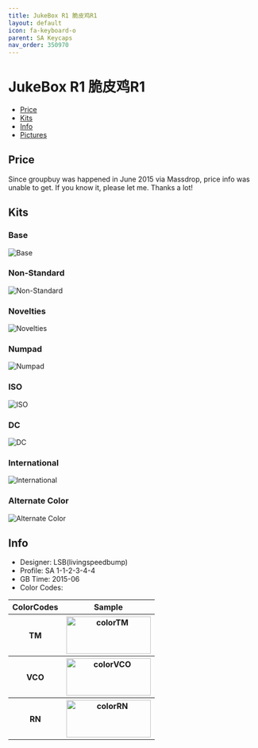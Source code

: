 ```yaml
---
title: JukeBox R1 脆皮鸡R1
layout: default
icon: fa-keyboard-o
parent: SA Keycaps
nav_order: 350970
---
```


# JukeBox R1 脆皮鸡R1

* [Price](#price)
* [Kits](#kits)
* [Info](#info)
* [Pictures](#pictures)


## Price  

Since groupbuy was happened in June 2015 via Massdrop, price info was unable to get. If you know it, please let me. Thanks a lot!


## Kits
### Base
<img src="{{ 'assets/images/sa-keycaps/jukeboxr1/kits_pics/base.jpg' | relative_url }}" alt="Base" class="image featured">

### Non-Standard
<img src="{{ 'assets/images/sa-keycaps/jukeboxr1/kits_pics/nonstandard.jpg' | relative_url }}" alt="Non-Standard" class="image featured">

### Novelties
<img src="{{ 'assets/images/sa-keycaps/jukeboxr1/kits_pics/novelties.jpg' | relative_url }}" alt="Novelties" class="image featured">

### Numpad
<img src="{{ 'assets/images/sa-keycaps/jukeboxr1/kits_pics/numpad.jpg' | relative_url }}" alt="Numpad" class="image featured">

### ISO
<img src="{{ 'assets/images/sa-keycaps/jukeboxr1/kits_pics/iso.jpg' | relative_url }}" alt="ISO" class="image featured">

### DC
<img src="{{ 'assets/images/sa-keycaps/jukeboxr1/kits_pics/dc.jpg' | relative_url }}" alt="DC" class="image featured">

### International
<img src="{{ 'assets/images/sa-keycaps/jukeboxr1/kits_pics/international.jpg' | relative_url }}" alt="International" class="image featured">

### Alternate Color
<img src="{{ 'assets/images/sa-keycaps/jukeboxr1/kits_pics/alternatecolor.jpg' | relative_url }}" alt="Alternate Color" class="image featured">


## Info
* Designer: LSB(livingspeedbump)
* Profile: SA 1-1-2-3-4-4
* GB Time: 2015-06
* Color Codes:  
<table style="width:100%">
  <tr>
    <th>ColorCodes</th>
    <th>Sample</th>
  </tr>
  <tr>
    <th>TM</th>
    <th><img src="{{ 'assets/images/sa-keycaps/SP_ColorCodes/abs/SP_Abs_ColorCodes_TM.png' | relative_url }}" alt="colorTM" height="75" width="170"></th>
  </tr>
  <tr>
    <th>VCO</th>
    <th><img src="{{ 'assets/images/sa-keycaps/SP_ColorCodes/abs/SP_Abs_ColorCodes_VCO.png' | relative_url }}" alt="colorVCO" height="75" width="170"></th>
  </tr>
  <tr>
    <th>RN</th>
    <th><img src="{{ 'assets/images/sa-keycaps/SP_ColorCodes/abs/SP_Abs_ColorCodes_RN.png' | relative_url }}" alt="colorRN" height="75" width="170"></th>
  </tr>
</table>

